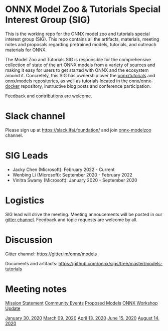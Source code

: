 <!--- SPDX-License-Identifier: Apache-2.0 -->

# ONNX Model Zoo & Tutorials Special Interest Group (SIG)

This is the working repo for the ONNX model zoo and tutorials special interest group (SIG). This repo contains all the artifacts, materials, meeting notes and proposals regarding pretrained models, tutorials, and outreach materials for ONNX.

The Model Zoo and Tutorials SIG is responsible for the comprehensive collection of state of the art ONNX models from a variety of sources and making it easy for users to get started with ONNX and the ecosystem around it. Concretely, this SIG has ownership over the [onnx/tutorials](https://github.com/onnx/tutorials) and [onnx/models](https://github.com/onnx/models) repositories, as well as tutorials located in the [onnx/onnx-docker](https://github.com/onnx/onnx-docker) repository, instructive blog posts and conference participation.

Feedback and contributions are welcome.

# Slack channel
Please sign up at https://slack.lfai.foundation/ and join [onnx-modelzoo](https://lfaifoundation.slack.com/archives/C018RE2BRBL) channel.

# SIG Leads
* Jacky Chen (Microsoft): February 2022 - Current
* Wenbing Li (Microsoft): September 2020 - February 2022
* Vinitra Swamy (Microsoft): January 2020 - September 2020

# Logistics
SIG lead will drive the meeting. Meeting annoucements will be posted in our [gitter channel](https://gitter.im/onnx/models).
Feedback and topic requests are welcome by all.

# Discussion
Gitter channel: https://gitter.im/onnx/models

Documents and artifacts: https://github.com/onnx/sigs/tree/master/models-tutorials

# Meeting notes
[Mission Statement](docs/MissionStatement.md)
[Community Events](docs/CommunityEvents.md)
[Proposed Models](docs/ProposedModels.md)
[ONNX Workshop Update](docs/onnx-workshop-modelzoo-SIG-update.pdf)

[January 30, 2020](meetings/001-20200130.md)
[March 09, 2020](meetings/002-20200309.md)
[April 13, 2020](meetings/003-20200413.md)
[June 15, 2020](meetings/004-20200615.md)
[August 14, 2020](meetings/005-20200814.md)
